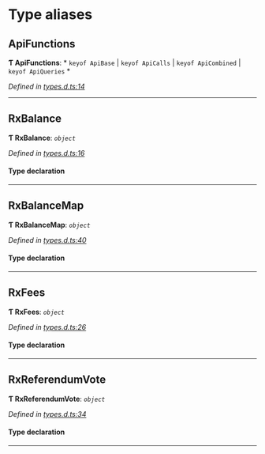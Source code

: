 

# Type aliases

<a id="apifunctions"></a>

##  ApiFunctions

**Ƭ ApiFunctions**: * `keyof ApiBase` &#124; `keyof ApiCalls` &#124; `keyof ApiCombined` &#124; `keyof ApiQueries`
*

*Defined in [types.d.ts:14](https://github.com/polkadot-js/api/blob/59e9783/packages/api-observable/src/types.d.ts#L14)*

___
<a id="rxbalance"></a>

##  RxBalance

**Ƭ RxBalance**: *`object`*

*Defined in [types.d.ts:16](https://github.com/polkadot-js/api/blob/59e9783/packages/api-observable/src/types.d.ts#L16)*

#### Type declaration

___
<a id="rxbalancemap"></a>

##  RxBalanceMap

**Ƭ RxBalanceMap**: *`object`*

*Defined in [types.d.ts:40](https://github.com/polkadot-js/api/blob/59e9783/packages/api-observable/src/types.d.ts#L40)*

#### Type declaration

[index: `string`]: [RxBalance](_types_d_.md#rxbalance)

___
<a id="rxfees"></a>

##  RxFees

**Ƭ RxFees**: *`object`*

*Defined in [types.d.ts:26](https://github.com/polkadot-js/api/blob/59e9783/packages/api-observable/src/types.d.ts#L26)*

#### Type declaration

___
<a id="rxreferendumvote"></a>

##  RxReferendumVote

**Ƭ RxReferendumVote**: *`object`*

*Defined in [types.d.ts:34](https://github.com/polkadot-js/api/blob/59e9783/packages/api-observable/src/types.d.ts#L34)*

#### Type declaration

___


